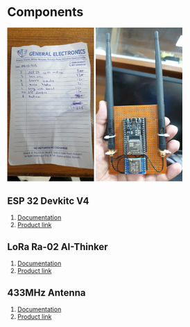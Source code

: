 # Components <br/>
<p float="left">
<img src="https://github.com/frenziopen/FrenziTech/blob/main/Hardware/Components/WhatsApp%20Image%202023-03-09%20at%201.38.14%20PM.jpeg" width="200" />
<img src="https://github.com/frenziopen/FrenziTech/blob/main/Hardware/Components/WhatsApp%20Image%202023-03-09%20at%2012.49.02%20PM.jpeg" width="200" />
</p>

## ESP 32  Devkitc V4
1. [Documentation](https://docs.espressif.com/projects/esp-idf/en/latest/esp32/hw-reference/esp32/get-started-devkitc.html#get-started-esp32-devkitc-board-front)
2. [Product link](https://www.aliexpress.com/item/32850393320.html?spm=a2g0o.productlist.main.55.a0627018sQXwzX&algo_pvid=50ab6eb2-4cd8-4970-922c-6ed35c49b536&algo_exp_id=50ab6eb2-4cd8-4970-922c-6ed35c49b536-27&pdp_ext_f=%7B%22sku_id%22%3A%2265315712758%22%7D&pdp_npi=3%40dis%21PKR%211944.04%211223.71%21%21%21%21%21%40210213c816783488279063878d071e%2165315712758%21sea%21PK%212664612477&curPageLogUid=7xWRlaRBheOD)

## LoRa Ra-02 AI-Thinker
1. [Documentation](https://components101.com/wireless/sx1278-lora-rf-module-features-dimension-datasheet)
2. [Product link](https://www.aliexpress.com/item/1005001621012182.html?spm=a2g0o.productlist.main.25.2b77a0daeGcaQt&algo_pvid=c9297144-e304-4e0c-885f-db6e6624fa44&algo_exp_id=c9297144-e304-4e0c-885f-db6e6624fa44-12&pdp_ext_f=%7B%22sku_id%22%3A%2212000028808965005%22%7D&pdp_npi=3%40dis%21PKR%21889.97%21889.97%21%21%21%21%21%40210217c716783489063053248d0750%2112000028808965005%21sea%21PK%212664612477&curPageLogUid=eKCga9fPZaIl)

## 433MHz Antenna 
1. [Documentation]()
2. [Product link](https://www.aliexpress.com/item/32974215025.html?spm=a2g0o.productlist.main.47.7e437f6eUwfELL&algo_pvid=3fc153f4-d59a-4296-aa3d-b1ad9d2f4f5d&algo_exp_id=3fc153f4-d59a-4296-aa3d-b1ad9d2f4f5d-23&pdp_ext_f=%7B%22sku_id%22%3A%2212000020877061400%22%7D&pdp_npi=3%40dis%21PKR%211334.96%21923.35%21%21%21%21%21%40211be3d216783491220361019d070a%2112000020877061400%21sea%21PK%212664612477&curPageLogUid=5Rw0UU5TKSIU)
